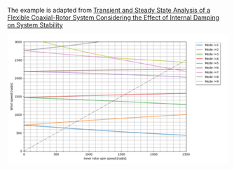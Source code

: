 The example is adapted from [Transient and Steady State Analysis of a Flexible Coaxial-Rotor System Considering the Effect of Internal Damping on System Stability](https://doi.org/10.1007/s13369-024-09871-0)

![Campbell diagram](Campbell.png "Campbell diagram")
